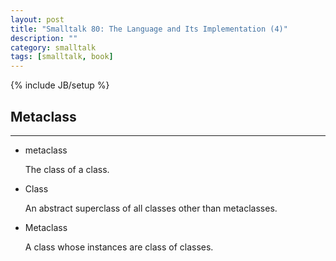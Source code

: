 ```yaml
---
layout: post
title: "Smalltalk 80: The Language and Its Implementation (4)"
description: ""
category: smalltalk
tags: [smalltalk, book]
---
```

{% include JB/setup %}

## Metaclass
---

* metaclass

	The class of a class.

* Class

	An abstract superclass of all classes other than metaclasses.

* Metaclass

	A class whose instances are class of classes.
